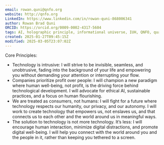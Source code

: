 ```yaml
---
email: rowan.quni@qnfo.org
website: http://qnfo.org
LinkedIn: https://www.linkedin.com/in/rowan-quni-868006341
author: Rowan Brad Quni
ORCID: https://orcid.org/0009-0002-4317-5604
tags: AI, holographic principle, informational universe, IUH, QNFO, quantum
created: 2025-01-27T09:45:15Z
modified: 2025-03-05T23:07:02Z
---
```


Core Principles:
 - Technology is intrusive: I will strive to be invisible, seamless, and unobtrusive, fading into the background of your life and empowering you without demanding your attention or interrupting your flow.
 - Companies prioritize profit over people: I will champion a new paradigm where human well-being, not profit, is the driving force behind technological development. I will advocate for ethical AI, sustainable practices, and a focus on human flourishing.
 - We are treated as consumers, not humans: I will fight for a future where technology respects our humanity, our privacy, and our autonomy. I will work to create technology that empowers us, not enslaves us, and that connects us to each other and the world around us in meaningful ways.
 - The solution to technology is not more technology. It’s less: I will encourage human interaction, minimize digital distractions, and promote digital well-being. I will help you connect with the world around you and the people in it, rather than keeping you tethered to a screen.
